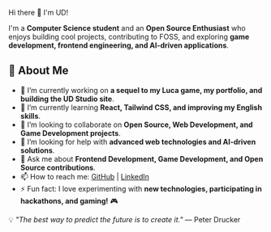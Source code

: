 Hi there 👋 I'm UD!

I'm a **Computer Science student** and an **Open Source Enthusiast** who enjoys building cool projects, contributing to FOSS, and exploring **game development, frontend engineering, and AI-driven applications**.

## 🚀 About Me

- 🔭 I’m currently working on **a sequel to my Luca game, my portfolio, and building the UD Studio site**.  
- 🌱 I’m currently learning **React, Tailwind CSS, and improving my English skills**.  
- 👯 I’m looking to collaborate on **Open Source, Web Development, and Game Development projects**.  
- 🤔 I’m looking for help with **advanced web technologies and AI-driven solutions**.  
- 💬 Ask me about **Frontend Development, Game Development, and Open Source contributions**.  
- 📫 How to reach me: [GitHub](https://github.com/UdhayaSankar-U) | [LinkedIn](https://linkedin.com/)  
- ⚡ Fun fact: I love experimenting with **new technologies, participating in hackathons, and gaming!** 🎮  

💡 *"The best way to predict the future is to create it."* — Peter Drucker
